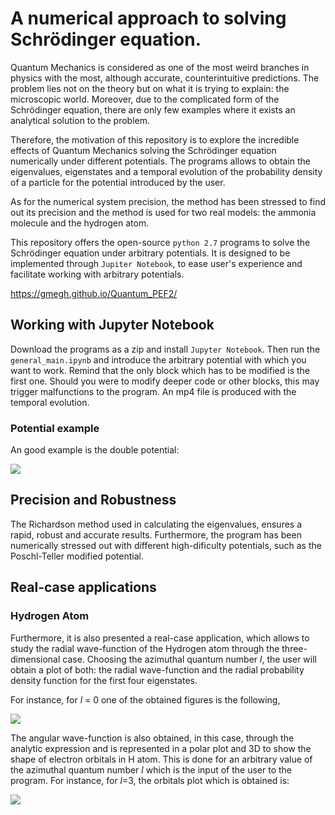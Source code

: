 # A numerical approach to solving Schrödinger equation.

Quantum Mechanics is considered as one of the most weird branches in physics with the most, although accurate, counterintuitive predictions. The problem lies not on the theory but on what it is trying to explain: the microscopic world. Moreover, due to the complicated form of the Schrödinger equation, there are only few examples where it exists an analytical solution to the problem. 

Therefore, the motivation of this repository is to explore the incredible effects of Quantum Mechanics solving the Schrödinger equation numerically under different potentials. The programs allows to obtain the eigenvalues, eigenstates and a temporal evolution of the probability density of a particle for the potential introduced by the user.

As for the numerical system precision, the method has been stressed to find out its precision and the method is used for two real models: the ammonia molecule and the hydrogen atom. 

This repository offers the open-source `python 2.7` programs to solve the Schrödinger equation under arbitrary potentials. It is designed to be implemented through `Jupiter Notebook`, to ease user's experience and facilitate working with arbitrary potentials.

https://gmegh.github.io/Quantum_PEF2/


## Working with **Jupyter Notebook**

Download the programs as a zip and install `Jupyter Notebook`. Then run the `general_main.ipynb` and introduce the arbitrary potential with which you want to work. Remind that the only block which has to be modified is the first one. Should you were to modify deeper code or other blocks, this may trigger malfunctions to the program. An mp4 file is produced with the temporal evolution. 

### Potential example

An good example is the double potential:

![](http://gmegh.github.io/Quantum_PEF2/images/DoubleWell.gif)


## Precision and Robustness
The Richardson method used in calculating the eigenvalues, ensures a rapid, robust and accurate results. Furthermore, the program has been numerically stressed out with different high-dificulty potentials, such as the Poschl-Teller modified potential. 

## Real-case applications
### Hydrogen Atom
Furthermore, it is also presented a real-case application, which allows to study the radial wave-function of the Hydrogen atom through the three-dimensional case. Choosing the azimuthal quantum number *l*, the user will obtain a plot of both: the radial wave-function and the radial probability density function for the first four eigenstates. 

For instance, for *l* = 0 one of the obtained figures is the following, 

![](http://gmegh.github.io/Quantum_PEF2/images/radialwf.png)


The angular wave-function is also obtained, in this case, through the analytic expression and is represented in a polar plot and 3D to show the shape of electron orbitals in H atom. This is done for an arbitrary value of the azimuthal quantum number *l* which is the input of the user to the program. For instance, for *l*=3, the orbitals plot which is obtained is:

![](http://gmegh.github.io/Quantum_PEF2/images/orbital.png)

